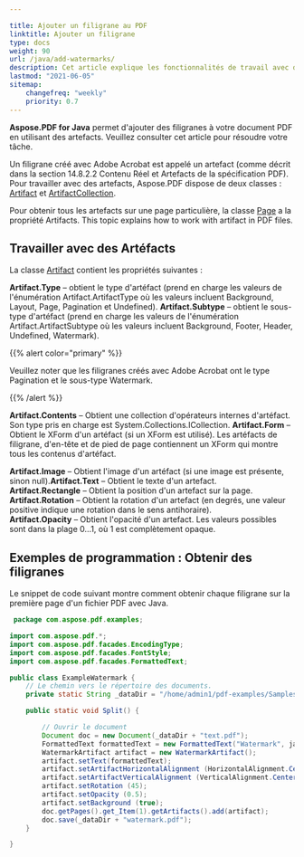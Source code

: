 ```yaml
---

title: Ajouter un filigrane au PDF 
linktitle: Ajouter un filigrane
type: docs
weight: 90
url: /java/add-watermarks/
description: Cet article explique les fonctionnalités de travail avec des artefacts et d'obtention de filigranes dans les PDF en utilisant Java de manière programmatique.
lastmod: "2021-06-05"
sitemap:
    changefreq: "weekly"
    priority: 0.7
---
```


**Aspose.PDF for Java** permet d'ajouter des filigranes à votre document PDF en utilisant des artefacts. Veuillez consulter cet article pour résoudre votre tâche.

Un filigrane créé avec Adobe Acrobat est appelé un artefact (comme décrit dans la section 14.8.2.2 Contenu Réel et Artefacts de la spécification PDF). Pour travailler avec des artefacts, Aspose.PDF dispose de deux classes : [Artifact](https://reference.aspose.com/pdf/java/com.aspose.pdf/Artifact) et [ArtifactCollection](https://reference.aspose.com/pdf/java/com.aspose.pdf.class-use/artifactcollection).

Pour obtenir tous les artefacts sur une page particulière, la classe [Page](https://reference.aspose.com/pdf/java/com.aspose.pdf.class-use/Page) a la propriété Artifacts.
 This topic explains how to work with artifact in PDF files.

## Travailler avec des Artéfacts

La classe [Artifact](https://reference.aspose.com/pdf/java/com.aspose.pdf/Artifact) contient les propriétés suivantes :

**Artifact.Type** – obtient le type d'artéfact (prend en charge les valeurs de l'énumération Artifact.ArtifactType où les valeurs incluent Background, Layout, Page, Pagination et Undefined).
**Artifact.Subtype** – obtient le sous-type d'artéfact (prend en charge les valeurs de l'énumération Artifact.ArtifactSubtype où les valeurs incluent Background, Footer, Header, Undefined, Watermark).

{{% alert color="primary" %}}

Veuillez noter que les filigranes créés avec Adobe Acrobat ont le type Pagination et le sous-type Watermark.

{{% /alert %}}

**Artifact.Contents** – Obtient une collection d'opérateurs internes d'artéfact. Son type pris en charge est System.Collections.ICollection.
**Artifact.Form** – Obtient le XForm d'un artéfact (si un XForm est utilisé). Les artéfacts de filigrane, d'en-tête et de pied de page contiennent un XForm qui montre tous les contenus d'artéfact.

**Artifact.Image** – Obtient l'image d'un artéfact (si une image est présente, sinon null).**Artifact.Text** – Obtient le texte d'un artefact.  
**Artifact.Rectangle** – Obtient la position d'un artefact sur la page.  
**Artifact.Rotation** – Obtient la rotation d'un artefact (en degrés, une valeur positive indique une rotation dans le sens antihoraire).  
**Artifact.Opacity** – Obtient l'opacité d'un artefact. Les valeurs possibles sont dans la plage 0…1, où 1 est complètement opaque.

## Exemples de programmation : Obtenir des filigranes

Le snippet de code suivant montre comment obtenir chaque filigrane sur la première page d'un fichier PDF avec Java.

```java
 package com.aspose.pdf.examples;

import com.aspose.pdf.*;
import com.aspose.pdf.facades.EncodingType;
import com.aspose.pdf.facades.FontStyle;
import com.aspose.pdf.facades.FormattedText;

public class ExampleWatermark {
    // Le chemin vers le répertoire des documents.
    private static String _dataDir = "/home/admin1/pdf-examples/Samples/";

    public static void Split() {

        // Ouvrir le document
        Document doc = new Document(_dataDir + "text.pdf");      
        FormattedText formattedText = new FormattedText("Watermark", java.awt.Color.BLUE,FontStyle.Courier, EncodingType.Identity_h, true, 72.0F);
        WatermarkArtifact artifact = new WatermarkArtifact();        
        artifact.setText(formattedText);        
        artifact.setArtifactHorizontalAlignment (HorizontalAlignment.Center);
        artifact.setArtifactVerticalAlignment (VerticalAlignment.Center);
        artifact.setRotation (45);
        artifact.setOpacity (0.5);
        artifact.setBackground (true);
        doc.getPages().get_Item(1).getArtifacts().add(artifact);
        doc.save(_dataDir + "watermark.pdf");
    }

}  
```
